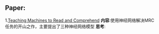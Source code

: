 ## Paper:

1.[Teaching Machines to Read and Comprehend](https://app.yinxiang.com/shard/s24/nl/28283238/05372fe9-3d28-4279-b1cc-b5166595cc8b "悬停显示")
**内容**:使用神经网络解决MRC任务的开山之作，主要提出了三种神经网络模型
**思考**:


